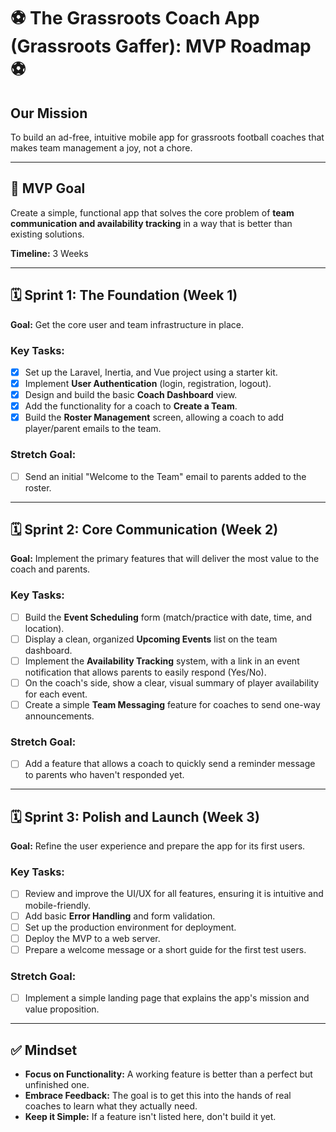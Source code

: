 # ⚽ The Grassroots Coach App (Grassroots Gaffer): MVP Roadmap ⚽

## Our Mission

To build an ad-free, intuitive mobile app for grassroots football coaches that makes team management a joy, not a chore.

---

## 🎯 MVP Goal

Create a simple, functional app that solves the core problem of **team communication and availability tracking** in a way that is better than existing solutions.

**Timeline:** 3 Weeks

---

## 🗓️ Sprint 1: The Foundation (Week 1)

**Goal:** Get the core user and team infrastructure in place.

### Key Tasks:

- [x] Set up the Laravel, Inertia, and Vue project using a starter kit.
- [x] Implement **User Authentication** (login, registration, logout).
- [x] Design and build the basic **Coach Dashboard** view.
- [x] Add the functionality for a coach to **Create a Team**.
- [x] Build the **Roster Management** screen, allowing a coach to add player/parent emails to the team.

### Stretch Goal:

- [ ] Send an initial "Welcome to the Team" email to parents added to the roster.

---

## 🗓️ Sprint 2: Core Communication (Week 2)

**Goal:** Implement the primary features that will deliver the most value to the coach and parents.

### Key Tasks:

- [ ] Build the **Event Scheduling** form (match/practice with date, time, and location).
- [ ] Display a clean, organized **Upcoming Events** list on the team dashboard.
- [ ] Implement the **Availability Tracking** system, with a link in an event notification that allows parents to easily respond (Yes/No).
- [ ] On the coach's side, show a clear, visual summary of player availability for each event.
- [ ] Create a simple **Team Messaging** feature for coaches to send one-way announcements.

### Stretch Goal:

- [ ] Add a feature that allows a coach to quickly send a reminder message to parents who haven't responded yet.

---

## 🗓️ Sprint 3: Polish and Launch (Week 3)

**Goal:** Refine the user experience and prepare the app for its first users.

### Key Tasks:

- [ ] Review and improve the UI/UX for all features, ensuring it is intuitive and mobile-friendly.
- [ ] Add basic **Error Handling** and form validation.
- [ ] Set up the production environment for deployment.
- [ ] Deploy the MVP to a web server.
- [ ] Prepare a welcome message or a short guide for the first test users.

### Stretch Goal:

- [ ] Implement a simple landing page that explains the app's mission and value proposition.

---

## ✅ Mindset

- **Focus on Functionality:** A working feature is better than a perfect but unfinished one.
- **Embrace Feedback:** The goal is to get this into the hands of real coaches to learn what they actually need.
- **Keep it Simple:** If a feature isn't listed here, don't build it yet.
